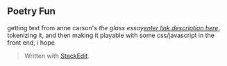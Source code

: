 ## Poetry Fun

getting text from anne carson's *the glass essay[enter link description here](https://www.poetryfoundation.org/poems/48636/the-glass-essay)*, tokenizing it, and then making it playable with some css/javascript in the front end, i hope

> Written with [StackEdit](https://stackedit.io/).